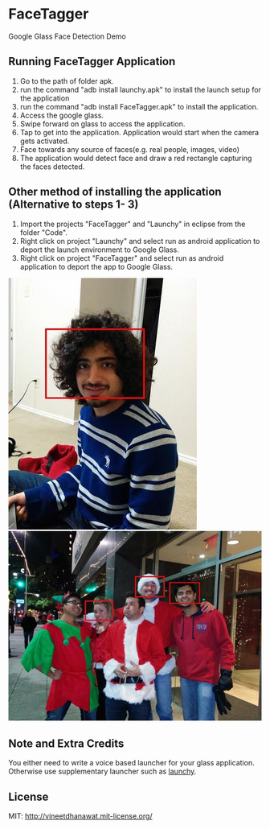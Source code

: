 # FaceTagger
Google Glass Face Detection Demo

## Running FaceTagger Application
1. Go to the path of folder apk.
2. run the command "adb install launchy.apk" to install the launch setup for the application
3. run the command "adb install FaceTagger.apk" to install the application.
4. Access the google glass. 
5. Swipe forward on glass to access the application.
6. Tap to get into the application. Application would start when the camera gets activated.
7. Face towards any source of faces(e.g. real people, images, video)
8. The application would detect face and draw a red rectangle capturing the faces detected.

## Other method of installing the application (Alternative to steps 1- 3)
1. Import the projects "FaceTagger" and "Launchy" in eclipse from the folder "Code".
2. Right click on project "Launchy" and select run as android application to deport the launch environment to Google Glass.
3. Right click on project "FaceTagger" and select run as android application to deport the app to Google Glass.

![Demo1](Demo1.jpg "Face Detection Closeup")
![Demo2](Demo2.jpg "Multiple Face Detection Demo")

## Note and Extra Credits
You either need to write a voice based launcher for your glass application. Otherwise use supplementary launcher such as [launchy](https://github.com/kaze0/launchy).

## License

MIT: http://vineetdhanawat.mit-license.org/